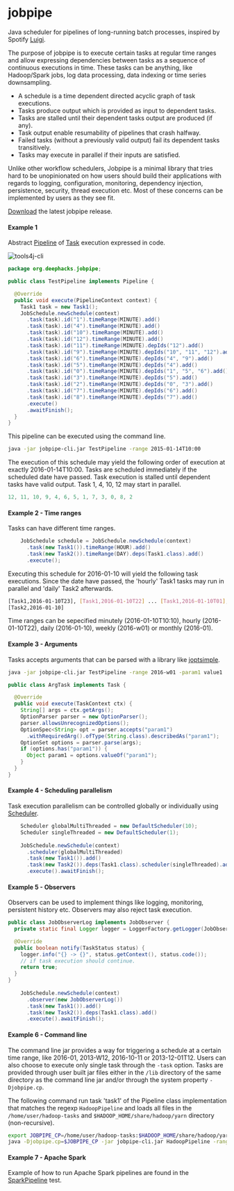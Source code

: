 # jobpipe
Java scheduler for pipelines of long-running batch processes, inspired by Spotify [Luigi](https://github.com/spotify/luigi).

The purpose of jobpipe is to execute certain tasks at regular time ranges and allow expressing dependencies
between tasks as a sequence of continuous executions in time. These tasks can be anything, like Hadoop/Spark jobs, log data processing, data indexing or time series downsampling. 

- A schedule is a time dependent directed acyclic graph of task executions. 
- Tasks produce output which is provided as input to dependent tasks. 
- Tasks are stalled until their dependent tasks output are produced (if any). 
- Task output enable resumability of pipelines that crash halfway.
- Failed tasks (without a previously valid output) fail its dependent tasks transitively. 
- Tasks may execute in parallel if their inputs are satisfied.

Unlike other workflow schedulers, Jobpipe is a minimal library that tries hard to be unopinionated on how users should build their applications with regards to logging, configuration, monitoring, dependency injection, persistence, security, thread execution etc. Most of these concerns can be implemented by users as they see fit.

[Download](http://search.maven.org/remotecontent?filepath=org/deephacks/jobpipe/jobpipe-cli/0.0.3/jobpipe-cli-0.0.3-capsule-fat.jar) the latest jobpipe release.

#### Example 1

Abstract [Pipeline](https://github.com/deephacks/jobpipe/blob/master/core/src/main/java/org/deephacks/jobpipe/Pipeline.java) of [Task](https://github.com/deephacks/jobpipe/blob/master/core/src/main/java/org/deephacks/jobpipe/Task.java) execution expressed in code.

![tools4j-cli](https://raw.github.com/deephacks/jobpipe/master/core/src/test/java/org/deephacks/jobpipe/dag.png)

```java
package org.deephacks.jobpipe;

public class TestPipeline implements Pipeline {

  @Override
  public void execute(PipelineContext context) {
    Task1 task = new Task1();
    JobSchedule.newSchedule(context)
      .task(task).id("1").timeRange(MINUTE).add()
      .task(task).id("4").timeRange(MINUTE).add()
      .task(task).id("10").timeRange(MINUTE).add()
      .task(task).id("12").timeRange(MINUTE).add()
      .task(task).id("11").timeRange(MINUTE).depIds("12").add()
      .task(task).id("9").timeRange(MINUTE).depIds("10", "11", "12").add()
      .task(task).id("6").timeRange(MINUTE).depIds("4", "9").add()
      .task(task).id("5").timeRange(MINUTE).depIds("4").add()
      .task(task).id("0").timeRange(MINUTE).depIds("1", "5", "6").add()
      .task(task).id("3").timeRange(MINUTE).depIds("5").add()
      .task(task).id("2").timeRange(MINUTE).depIds("0", "3").add()
      .task(task).id("7").timeRange(MINUTE).depIds("6").add()
      .task(task).id("8").timeRange(MINUTE).depIds("7").add()
      .execute()
      .awaitFinish();
  }
}
```
This pipeline can be executed using the command line.

```bash
java -jar jobpipe-cli.jar TestPipeline -range 2015-01-14T10:00
```

The execution of this schedule may yield the following order of execution at exactly 2016-01-14T10:00. Tasks are scheduled immediately if the scheduled date have passed. Task execution is stalled until dependent tasks have valid output. Task 1, 4, 10, 12 may start in parallel.

```java
12, 11, 10, 9, 4, 6, 5, 1, 7, 3, 0, 8, 2
```

#### Example 2 - Time ranges

Tasks can have different time ranges.

```java
    JobSchedule schedule = JobSchedule.newSchedule(context)
      .task(new Task1()).timeRange(HOUR).add()
      .task(new Task2()).timeRange(DAY).deps(Task1.class).add()
      .execute();
```

Executing this schedule for 2016-01-10 will yield the following task executions. Since the date have passed, the 'hourly' Task1 tasks may run in parallel and 'daily' Task2 afterwards.

```bash
[Task1,2016-01-10T23], [Task1,2016-01-10T22] ... [Task1,2016-01-10T01], [Task1,2016-01-10T00]
[Task2,2016-01-10]
```

Time ranges can be sepecified minutely (2016-01-10T10:10), hourly (2016-01-10T22), daily (2016-01-10), weekly (2016-w01) or monthly (2016-01).

#### Example 3 - Arguments

Tasks accepts arguments that can be parsed with a library like [joptsimple](https://pholser.github.io/jopt-simple/).

```bash
java -jar jobpipe-cli.jar TestPipeline -range 2016-w01 -param1 value1
```

```java
public class ArgTask implements Task {

  @Override
  public void execute(TaskContext ctx) {
    String[] args = ctx.getArgs();
    OptionParser parser = new OptionParser();
    parser.allowsUnrecognizedOptions();
    OptionSpec<String> opt = parser.accepts("param1")
      .withRequiredArg().ofType(String.class).describedAs("param1");
    OptionSet options = parser.parse(args);
    if (options.has("param1")) {
      Object param1 = options.valueOf("param1");
    }
  }
}
```

#### Example 4 - Scheduling parallelism

Task execution parallelism can be controlled globally or individually using
[Scheduler](https://github.com/deephacks/jobpipe/blob/master/core/src/main/java/org/deephacks/jobpipe/Scheduler.java).

```java
    Scheduler globalMultiThreaded = new DefaultScheduler(10);
    Scheduler singleThreaded = new DefaultScheduler(1);
    
    JobSchedule.newSchedule(context)
      .scheduler(globalMultiThreaded)
      .task(new Task1()).add()
      .task(new Task2()).deps(Task1.class).scheduler(singleThreaded).add()
      .execute().awaitFinish();
```

#### Example 5 - Observers

Observers can be used to implement things like logging, monitoring, persistent history etc. Observers may also
reject task execution.

```java
public class JobObserverLog implements JobObserver {
  private static final Logger logger = LoggerFactory.getLogger(JobObserverLog.class);

  @Override
  public boolean notify(TaskStatus status) {
    logger.info("{} -> {}", status.getContext(), status.code());
    // if task execution should continue.
    return true;
  }
}
    
    JobSchedule.newSchedule(context)
      .observer(new JobObserverLog())
      .task(new Task1()).add()
      .task(new Task2()).deps(Task1.class).add()
      .execute().awaitFinish();
```

#### Example 6 - Command line

The command line jar provides a way for triggering a schedule at a certain time range, like 2016-01, 2013-W12, 2016-10-11 or 2013-12-01T12. Users can also choose to execute only single task through the ```-task``` option. Tasks are provided through user built jar files either in the ```/lib``` directory of the same directory as the command line jar and/or through the system property ```-Djobpipe.cp```. 

The following command run task 'task1' of the Pipeline class implementation that matches the regexp ```HadoopPipeline``` and loads all files in the ```/home/user/hadoop-tasks``` and ```$HADOOP_HOME/share/hadoop/yarn``` directory (non-recursive).

```bash
export JOBPIPE_CP=/home/user/hadoop-tasks:$HADOOP_HOME/share/hadoop/yarn
java -Djobpipe.cp=$JOBPIPE_CP -jar jobpipe-cli.jar HadoopPipeline -range 2016-01 -task task1
```

#### Example 7 - Apache Spark

Example of how to run Apache Spark pipelines are found in the [SparkPipeline](https://github.com/deephacks/jobpipe/blob/master/spark/src/test/java/org/deephacks/jobpipe/spark/SparkPipeline.java) test.
